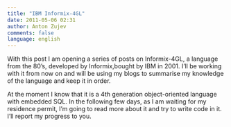 ```yaml
---
title: "IBM Informix-4GL"
date: 2011-05-06 02:31
author: Anton Zujev
comments: false
language: english
---
```


With this post I am opening a series of posts on Informix-4GL, a language from the 80’s, developed by Informix,bought by IBM in 2001. I’ll be working with it from now on and will be using my blogs to summarise my knowledge of the language and keep it in order.

At the moment I know that it is a 4th generation object-oriented language with embedded SQL. In the following few days, as I am waiting for my residence permit, I’m going to read more about it and try to write code in it. I’ll report my progress to you.